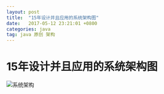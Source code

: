 ```yaml
---
layout: post
title:  "15年设计并且应用的系统架构图"
date:   2017-05-12 23:21:01 +0800
categories: java
tag: java 原创 架构
---
```




# 15年设计并且应用的系统架构图

![系统架构](https://raw.githubusercontent.com/felayman/felayman.github.io/master/assert/architecture.png)



